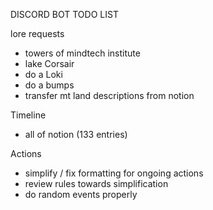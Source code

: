 DISCORD BOT TODO LIST

lore requests
- towers of mindtech institute
- lake Corsair 
- do a Loki
- do a bumps
- transfer mt land descriptions from notion


Timeline
- all of notion (133 entries)


Actions
- simplify / fix formatting for ongoing actions
- review rules towards simplification
- do random events properly
